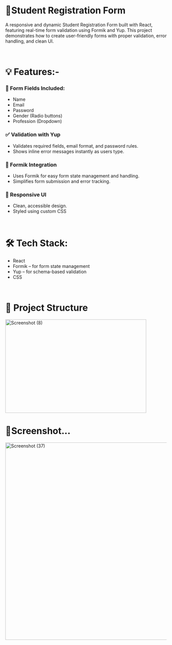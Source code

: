 <h1>🧾Student Registration Form</h1>
<p>A responsive and dynamic Student Registration Form built with React, featuring real-time form validation using Formik and Yup. This project demonstrates how to create user-friendly forms with proper validation, error handling, and clean UI.</p>

<br>
<h1>💡 Features:-</h1>
  <h3>🧾 Form Fields Included:</h3>
  <ul>
    <li>Name</li>
     <li>Email</li>
     <li>Password</li>
     <li>Gender (Radio buttons)</li>
     <li>Profession (Dropdown)</li>
  </ul>
  <h3>✅ Validation with Yup</h3>
  <ul>
    <li>Validates required fields, email format, and password rules.</li>
    <li>Shows inline error messages instantly as users type.</li>
  </ul>
  <h3>🔄 Formik Integration</h3>
  <ul>
    <li>Uses Formik for easy form state management and handling.</li>
    <li>Simplifies form submission and error tracking.</li>
  </ul>
  <h3>🎨 Responsive UI</h3>
  <ul>
    <li>Clean, accessible design.</li>
    <li>Styled using custom CSS </li>
  </ul>

<br>
<h1>🛠️ Tech Stack:</h1>
<ul>
  <li>React</li>
   <li>Formik – for form state management</li>
   <li>Yup – for schema-based validation</li>
   <li>CSS</li>
</ul>

<br>
<h1>📁 Project Structure</h1>
<img width="440" height="291" alt="Screenshot (8)" src="https://github.com/user-attachments/assets/a0713b2f-06d3-4b53-8e25-bb0631f1c6ec" />
<br>
<h1>🎥Screenshot...</h1>
<img width="1366" height="614" alt="Screenshot (37)" src="https://github.com/user-attachments/assets/54a08b9e-50a5-46b9-9bff-d553741f7a58" />

